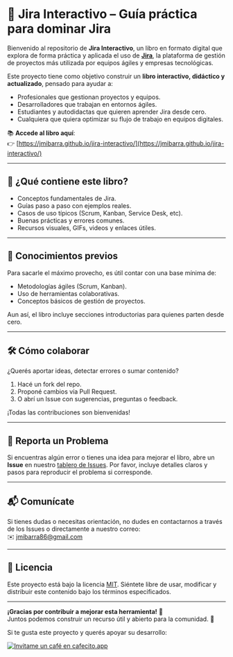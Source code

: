 # 📘 Jira Interactivo – Guía práctica para dominar Jira

Bienvenido al repositorio de **Jira Interactivo**, un libro en formato digital que explora de forma práctica y aplicada el uso de [**Jira**](https://www.atlassian.com/software/jira), la plataforma de gestión de proyectos más utilizada por equipos ágiles y empresas tecnológicas.

Este proyecto tiene como objetivo construir un **libro interactivo, didáctico y actualizado**, pensado para ayudar a:

- Profesionales que gestionan proyectos y equipos.
- Desarrolladores que trabajan en entornos ágiles.
- Estudiantes y autodidactas que quieren aprender Jira desde cero.
- Cualquiera que quiera optimizar su flujo de trabajo en equipos digitales.

📚 **Accede al libro aquí**:  
👉 [https://jmibarra.github.io/jira-interactivo/](https://jmibarra.github.io/jira-interactivo/)

---

## 🔧 ¿Qué contiene este libro?

- Conceptos fundamentales de Jira.
- Guías paso a paso con ejemplos reales.
- Casos de uso típicos (Scrum, Kanban, Service Desk, etc).
- Buenas prácticas y errores comunes.
- Recursos visuales, GIFs, videos y enlaces útiles.

---

## 🧠 Conocimientos previos

Para sacarle el máximo provecho, es útil contar con una base mínima de:

- Metodologías ágiles (Scrum, Kanban).
- Uso de herramientas colaborativas.
- Conceptos básicos de gestión de proyectos.

Aun así, el libro incluye secciones introductorias para quienes parten desde cero.

---

## 🛠️ Cómo colaborar

¿Querés aportar ideas, detectar errores o sumar contenido?

1. Hacé un fork del repo.
2. Proponé cambios vía Pull Request.
3. O abrí un Issue con sugerencias, preguntas o feedback.

¡Todas las contribuciones son bienvenidas!

---

## 🐞 Reporta un Problema

Si encuentras algún error o tienes una idea para mejorar el libro, abre un **Issue** en nuestro [tablero de Issues]([https://github.com/jmibarra/productivity-app-ts-project/issues](https://github.com/jmibarra/jira-interactivo/issues)). Por favor, incluye detalles claros y pasos para reproducir el problema si corresponde.

---

## 📬 Comunícate

Si tienes dudas o necesitas orientación, no dudes en contactarnos a través de los Issues o directamente a nuestro correo:  
✉️ [jmibarra86@gmail.com](mailto:jmibarra86@gmail.com)

---

## 🪪 Licencia

Este proyecto está bajo la licencia [MIT](LICENSE). Siéntete libre de usar, modificar y distribuir este contenido bajo los términos especificados.

---

**¡Gracias por contribuir a mejorar esta herramienta!** 🌟  
Juntos podemos construir un recurso útil y abierto para la comunidad. 🙌

Si te gusta este proyecto y querés apoyar su desarrollo:

[![Invitame un café en cafecito.app](https://cdn.cafecito.app/imgs/buttons/button_1.svg)](https://cafecito.app/jmibarradev)
